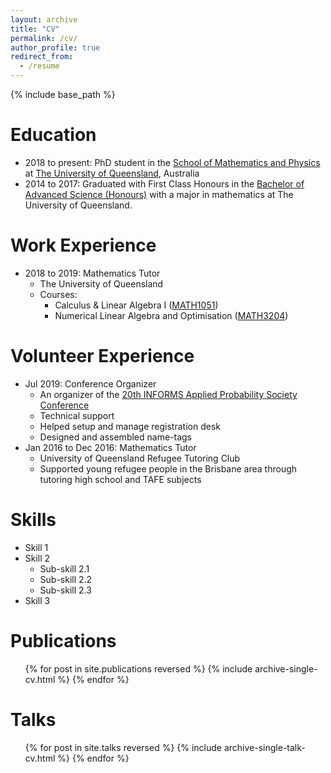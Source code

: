 ```yaml
---
layout: archive
title: "CV"
permalink: /cv/
author_profile: true
redirect_from:
  - /resume
---
```


{% include base_path %}

Education
======
* 2018 to present: PhD student in the [School of Mathematics and Physics](https://smp.uq.edu.au/) 
at [The University of Queensland](https://www.uq.edu.au/), Australia
* 2014 to 2017: Graduated with First Class Honours in the 
[Bachelor of Advanced Science (Honours)](https://future-students.uq.edu.au/study/programs/bachelor-advanced-science-honours-2341)
with a major in mathematics at The University of Queensland.

Work Experience
======
* 2018 to 2019: Mathematics Tutor
  * The University of Queensland
  * Courses: 
    * Calculus & Linear Algebra I ([MATH1051](https://my.uq.edu.au/programs-courses/course.html?course_code=MATH1051))
    * Numerical Linear Algebra and Optimisation ([MATH3204](https://my.uq.edu.au/programs-courses/course.html?course_code=MATH3204))

Volunteer Experience
======
* Jul 2019: Conference Organizer
  * An organizer of the [20th INFORMS Applied Probability Society Conference](https://informs-aps.smp.uq.edu.au/)
  * Technical support
  * Helped setup and manage registration desk
  * Designed and assembled name-tags
* Jan 2016 to Dec 2016: Mathematics Tutor
  * University of Queensland Refugee Tutoring Club
  * Supported young refugee people in the Brisbane area through tutoring high school and TAFE subjects

Skills
======
* Skill 1
* Skill 2
  * Sub-skill 2.1
  * Sub-skill 2.2
  * Sub-skill 2.3
* Skill 3

Publications
======
  <ul>{% for post in site.publications reversed %}
    {% include archive-single-cv.html %}
  {% endfor %}</ul>
  
Talks
======
  <ul>{% for post in site.talks reversed %}
    {% include archive-single-talk-cv.html %}
  {% endfor %}</ul>
